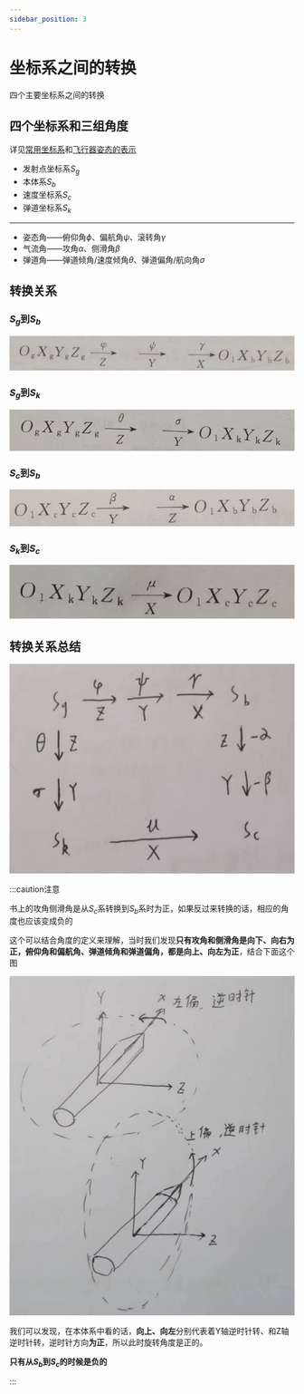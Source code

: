 ```yaml
---
sidebar_position: 3
---
```


# 坐标系之间的转换

四个主要坐标系之间的转换

## 四个坐标系和三组角度

详见[常用坐标系](./常用坐标系)和[飞行器姿态的表示](./飞行器姿态的表示)

- 发射点坐标系$S_g$
- 本体系$S_b$
- 速度坐标系$S_c$
- 弹道坐标系$S_k$

---

- 姿态角——俯仰角$\phi$、偏航角$\psi$、滚转角$\gamma$
- 气流角——攻角$\alpha$、侧滑角$\beta$
- 弹道角——弹道倾角/速度倾角$\theta$、弹道偏角/航向角$\sigma$

## 转换关系

### $S_g$到$S_b$

![image-20230610133500008](./assets/image-20230610133500008.png)

### $S_g$到$S_k$

![image-20230610133438175](./assets/image-20230610133438175.png)

### $S_c$到$S_b$

![image-20230610133557858](./assets/image-20230610133557858.png)

### $S_k$到$S_c$

![image-20230610133521388](./assets/image-20230610133521388.png)

## 转换关系总结

![image-20230610141349263](./assets/image-20230610141349263.png)

:::caution注意

书上的攻角侧滑角是从$S_c$系转换到$S_b$系时为正，如果反过来转换的话，相应的角度也应该变成负的

这个可以结合角度的定义来理解，当时我们发现**只有攻角和侧滑角是向下、向右为正，俯仰角和偏航角、弹道倾角和弹道偏角，都是向上、向左为正**，结合下面这个图

![image-20230610142216294](./assets/image-20230610142216294.png)

我们可以发现，在本体系中看的话，**向上、向左**分别代表着Y轴逆时针转、和Z轴逆时针转，逆时针方向**为正**，所以此时旋转角度是正的。

**只有从$S_b$到$S_c$的时候是负的**

:::
